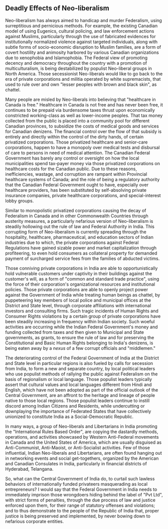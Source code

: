 ## Deadly Effects of Neo-liberalism

Neo-liberalism has always aimed to handicap and murder Federalism, using surreptitious and pernicious methods. For example, the existing Canadian model of using Eugenics, cultural policing, and law enforcement actions against Muslims, particularly through the use of fabricated evidences for institutionally normalized violence against targeted individuals, along with subtle forms of socio-economic disruption to Muslim families, are a form of covert hostility and animosity harbored by various Canadian organizations due to xenophobia and Islamophobia. The Federal view of promoting decency and democracy throughout the country with a promotion of multiculturalism, is being destabilized by populist Neo-liberal groups in North America. Those secessionist Neo-liberals would like to go back to the era of private corporations and militia operated by white supremacists, that used to rule over and own "lesser peoples with brown and black skin", as chattel. 

Many people are misled by Neo-liberals into believing that "healthcare in Canada is free." Healthcare in Canada is not free and has never been free, it continues to be prepaid via burdensome taxes thrust upon economically constricted working-class as well as lower-income peoples. That tax money collected from the public is placed into a community pool for different Canadian provinces, to subsidize the costs of medical goods and services for Canadian denizens. The financial control over the flow of that subsidy is entirely and directly within the control of the dirty hands, of certain privatized corporations. Those privatized healthcare and senior-care corporations, happen to have a monopoly over medical tests and disbursal of care to persons in need of medical attention. The Canadian Federal Government has barely any control or oversight on how the local municipalities spend tax-payer money via those privatized corporations on healthcare costs for the Canadian public. Due to these reasons, inefficiencies, wastage, and corruption are rampant within Provincial healthcare systems of Canada; and the role of being a regulatory authority that the Canadian Federal Government ought to have, especially over healthcare providers, has been substituted by self-absolving private insurance companies, private healthcare corporations, and special-interest lobby groups. 

Similar to monopolistic privatized corporations causing the decay of Federalism in Canada and in other Commonwealth Countries through austerity measures, a particularly nefarious version of Neo-liberalism is steadily hollowing out the rule of law and Federal Authority in India. This corrupting form of Neo-liberalism is currently spreading through the hospitality, healthcare, pharmaceutical, and education sectors of Indian industries due to which, the private corporations against Federal Regulations have gained sizable power and market capitalization through profiteering, to even hold consumers as collateral property for demanded payment of surcharged service fees from the families of abducted victims. 

Those conniving private corporations in India are able to opportunistically hold vulnerable customers under captivity in their buildings against the customer's will, as a form of "common and standard trade practice", using the force of their corporation's organizational resources and institutional policies. Those private corporations are able to openly project power against the Government of India while treating human beings as chattel, by puppeteering key members of local police and municipal offices at the District and State level, through corporate affiliations with international investors and consulting firms. Such tragic incidents of Human Rights and Consumer Rights violations by a certain group of private corporations have been steadily increasing in frequency within Indian society. Such woeful activities are occurring while the Indian Federal Government's money and funding collected from taxes and then given to Municipal and State governments, as grants, to ensure the rule of law and for preserving the Constitutional and Basic Human Rights belonging to India's denizens, is being eaten away by a *nexus* of a few corrupt officials and "middlemen." 

The deteriorating control of the Federal Government of India at the District and State level in particular regions is also fueled by calls for secession from India, to form a new and separate country, by local political leaders who use populist methods of rallying the public against Federalism on the basis of regionalism or local language. Those populist leaders typically assert that cultural values and local languages different from Hindi and English, which have not been adopted as part of the official outlook of the Central Government, are an affront to the heritage and lineage of people native to those local regions. Those populist leaders continue to instill discord among Indian Citizens and Residents, while undercutting or downplaying the importance of Federated States that have collectively unionized to constitute India as a Social-Democratic Republic. 

In many ways, a group of Neo-liberals and Libertarians in India promoting the "International Rules Based Order", are copying the dastardly methods, operations, and activities showcased by Western Anti-Federal movements in Canada and the United States of America, which are usually disguised as Anti-Communist, Anti-Maoist, or Anti-Socialist activities. Few of those influential, Indian Neo-liberals and Libertarians, are often found hanging out in networking events and social get-togethers, organized by the American and Canadian Consulates in India, particularly in financial districts of Hyderabad, Telangana. 

So, what can the Central Government of India do, to curtail such lawless behaviors of internationally funded privateers masquerading as local entrepreneurs? I would say that the Federal Government in India needs to immediately imprison those wrongdoers hiding behind the label of "Pvt Ltd", with strict forms of penalties, through the due process of law and justice enforced upon them, for their range of statutory offenses and violations; and to thus demonstrate to the people of the Republic of India that, proper justice is being preserved and implemented, by never bowing down to nefarious corporate entities. 